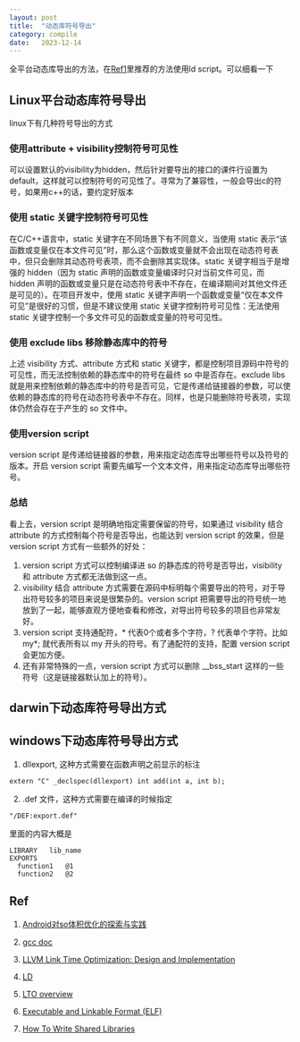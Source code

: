 ```yaml
---
layout: post
title:  "动态库符号导出"
category: compile
date:   2023-12-14
---
```


全平台动态库导出的方法，在[Ref1](#ref)里推荐的方法使用ld script。可以细看一下

## Linux平台动态库符号导出

linux下有几种符号导出的方式

### 使用attribute + visibility控制符号可见性

可以设置默认的visibility为hidden，然后针对要导出的接口的课件行设置为default，这样就可以控制符号的可见性了。寻常为了兼容性，一般会导出c的符号，如果用c++的话，要约定好版本

### 使用 static 关键字控制符号可见性

在C/C++语言中，static 关键字在不同场景下有不同意义，当使用 static 表示“该函数或变量仅在本文件可见”时，那么这个函数或变量就不会出现在动态符号表中，但只会删除其动态符号表项，而不会删除其实现体。static 关键字相当于是增强的 hidden（因为 static 声明的函数或变量编译时只对当前文件可见，而 hidden 声明的函数或变量只是在动态符号表中不存在，在编译期间对其他文件还是可见的）。在项目开发中，使用 static 关键字声明一个函数或变量“仅在本文件可见”是很好的习惯，但是不建议使用 static 关键字控制符号可见性：无法使用 static 关键字控制一个多文件可见的函数或变量的符号可见性。


### 使用 exclude libs 移除静态库中的符号

上述 visibility 方式、attribute 方式和 static 关键字，都是控制项目源码中符号的可见性，而无法控制依赖的静态库中的符号在最终 so 中是否存在。exclude libs 就是用来控制依赖的静态库中的符号是否可见，它是传递给链接器的参数，可以使依赖的静态库的符号在动态符号表中不存在。同样，也是只能删除符号表项，实现体仍然会存在于产生的 so 文件中。

### 使用version script

version script 是传递给链接器的参数，用来指定动态库导出哪些符号以及符号的版本。开启 version script 需要先编写一个文本文件，用来指定动态库导出哪些符号。


### 总结

看上去，version script 是明确地指定需要保留的符号，如果通过 visibility 结合 attribute 的方式控制每个符号是否导出，也能达到 version script 的效果，但是 version script 方式有一些额外的好处：

1. version script 方式可以控制编译进 so 的静态库的符号是否导出，visibility 和 attribute 方式都无法做到这一点。
2. visibility 结合 attribute 方式需要在源码中标明每个需要导出的符号，对于导出符号较多的项目来说是很繁杂的。version script 把需要导出的符号统一地放到了一起，能够直观方便地查看和修改，对导出符号较多的项目也非常友好。
3. version script 支持通配符，* 代表0个或者多个字符，? 代表单个字符。比如 my*; 就代表所有以 my 开头的符号。有了通配符的支持，配置 version script 会更加方便。
4. 还有非常特殊的一点，version script 方式可以删除 __bss_start 这样的一些符号（这是链接器默认加上的符号）。


## darwin下动态库符号导出方式


## windows下动态库符号导出方式

1. dllexport, 这种方式需要在函数声明之前显示的标注

```
extern "C" _declspec(dllexport) int add(int a, int b);
```

2. .def 文件，这种方式需要在编译的时候指定

```
"/DEF:export.def"
```

里面的内容大概是

```
LIBRARY   lib_name
EXPORTS
  function1   @1
  function2   @2
```


## Ref

1. [Android对so体积优化的探索与实践](https://tech.meituan.com/2022/06/02/meituans-technical-exploration-and-practice-of-android-so-volume-optimization.html)

2. [gcc doc](https://gcc.gnu.org/onlinedocs/gcc)

3. [LLVM Link Time Optimization: Design and Implementation](https://llvm.org/docs/LinkTimeOptimization.html)

4. [LD](https://sourceware.org/binutils/docs/ld/VERSION.html)

5. [LTO overview](https://gcc.gnu.org/onlinedocs/gccint/LTO-Overview.html)

6. [Executable and Linkable Format (ELF)](https://www.cs.cmu.edu/afs/cs/academic/class/15213-f00/docs/elf.pdf)

7. [How To Write Shared Libraries](https://www.akkadia.org/drepper/dsohowto.pdf)

